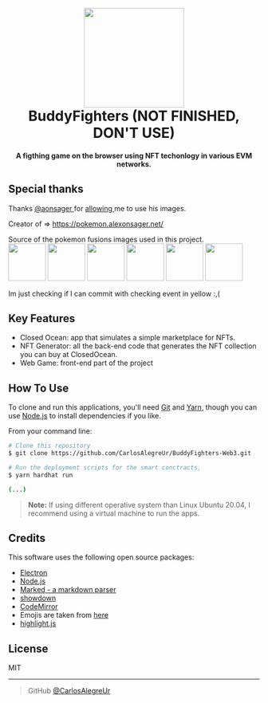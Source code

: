 
<h1 align="center">
  <br>
  <a><img src="https://image.shutterstock.com/image-photo/pattaya-thailand-2-sep-2016-600w-477402835.jpg" width="200"></a>
  <br>
  BuddyFighters (NOT FINISHED, DON'T USE)
  <br>
</h1>

<h4 align="center">A figthing game on the browser using NFT techonlogy in various EVM networks.</h4>

## Special thanks

Thanks <a href="https://twitter.com/aonsager" target="_blank"> @aonsager </a> for  <a href="https://twitter.com/charlescheerfu1/status/1546925876494929927" target="_blank"> allowing </a> me to use his images.

Creator of => <a href="https://pokemon.alexonsager.net/" target="_blank"> https://pokemon.alexonsager.net/ </a>  

Source of the pokemon fusions images used in this project.
  <br>
  <a><img src="https://images.alexonsager.net/pokemon/fused/34/34.103.png" width="75"></a>
  <img src="https://images.alexonsager.net/pokemon/fused/25/25.77.png" width="75"></a>
  <img src="https://images.alexonsager.net/pokemon/fused/78/78.132.png" width="75"></a>
  <img src="https://images.alexonsager.net/pokemon/fused/43/43.34.png" width="75"></a>
  <img src="https://images.alexonsager.net/pokemon/fused/150/150.22.png" width="75"></a>
  <img src="https://images.alexonsager.net/pokemon/fused/84/84.73.png" width="75"></a>

Im just checking if I can commit with checking event in yellow :,(


## Key Features

* Closed Ocean: app that simulates a simple marketplace for NFTs.
* NFT Generator: all the back-end code that generates the NFT collection you can buy at ClosedOcean.
* Web Game: front-end part of the project

## How To Use

To clone and run this applications, you'll need [Git](https://git-scm.com) and [Yarn](https://github.com/yarnpkg/berry), though you can use [Node.js](https://nodejs.org/en/download/) to install dependencies if you like. 

From your command line:

```bash
# Clone this repository
$ git clone https://github.com/CarlosAlegreUr/BuddyFighters-Web3.git

# Run the deployment scripts for the smart conctracts,
$ yarn hardhat run

(...)

```
> **Note:**
>  If using different operative system than Linux Ubuntu 20.04, I recommend using a virtual machine to run the apps.

## Credits

This software uses the following open source packages:

- [Electron](http://electron.atom.io/)
- [Node.js](https://nodejs.org/)
- [Marked - a markdown parser](https://github.com/chjj/marked)
- [showdown](http://showdownjs.github.io/showdown/)
- [CodeMirror](http://codemirror.net/)
- Emojis are taken from [here](https://github.com/arvida/emoji-cheat-sheet.com)
- [highlight.js](https://highlightjs.org/)

## License

MIT

---

> GitHub [@CarlosAlegreUr](https://github.com/CarlosAlegreUr)


